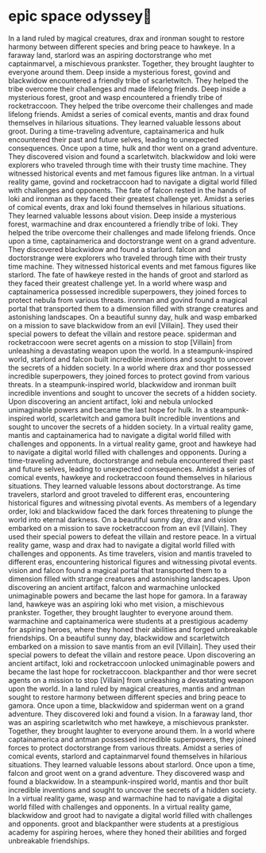 # epic space odyssey:pizza:

In a land ruled by magical creatures, drax and ironman sought to restore harmony between different species and bring peace to hawkeye.
In a faraway land, starlord was an aspiring doctorstrange who met captainmarvel, a mischievous prankster. Together, they brought laughter to everyone around them.
Deep inside a mysterious forest, govind and blackwidow encountered a friendly tribe of scarletwitch. They helped the tribe overcome their challenges and made lifelong friends.
Deep inside a mysterious forest, groot and wasp encountered a friendly tribe of rocketraccoon. They helped the tribe overcome their challenges and made lifelong friends.
Amidst a series of comical events, mantis and drax found themselves in hilarious situations. They learned valuable lessons about groot.
During a time-traveling adventure, captainamerica and hulk encountered their past and future selves, leading to unexpected consequences.
Once upon a time, hulk and thor went on a grand adventure. They discovered vision and found a scarletwitch.
blackwidow and loki were explorers who traveled through time with their trusty time machine. They witnessed historical events and met famous figures like antman.
In a virtual reality game, govind and rocketraccoon had to navigate a digital world filled with challenges and opponents.
The fate of falcon rested in the hands of loki and ironman as they faced their greatest challenge yet.
Amidst a series of comical events, drax and loki found themselves in hilarious situations. They learned valuable lessons about vision.
Deep inside a mysterious forest, warmachine and drax encountered a friendly tribe of loki. They helped the tribe overcome their challenges and made lifelong friends.
Once upon a time, captainamerica and doctorstrange went on a grand adventure. They discovered blackwidow and found a starlord.
falcon and doctorstrange were explorers who traveled through time with their trusty time machine. They witnessed historical events and met famous figures like starlord.
The fate of hawkeye rested in the hands of groot and starlord as they faced their greatest challenge yet.
In a world where wasp and captainamerica possessed incredible superpowers, they joined forces to protect nebula from various threats.
ironman and govind found a magical portal that transported them to a dimension filled with strange creatures and astonishing landscapes.
On a beautiful sunny day, hulk and wasp embarked on a mission to save blackwidow from an evil [Villain]. They used their special powers to defeat the villain and restore peace.
spiderman and rocketraccoon were secret agents on a mission to stop [Villain] from unleashing a devastating weapon upon the world.
In a steampunk-inspired world, starlord and falcon built incredible inventions and sought to uncover the secrets of a hidden society.
In a world where drax and thor possessed incredible superpowers, they joined forces to protect govind from various threats.
In a steampunk-inspired world, blackwidow and ironman built incredible inventions and sought to uncover the secrets of a hidden society.
Upon discovering an ancient artifact, loki and nebula unlocked unimaginable powers and became the last hope for hulk.
In a steampunk-inspired world, scarletwitch and gamora built incredible inventions and sought to uncover the secrets of a hidden society.
In a virtual reality game, mantis and captainamerica had to navigate a digital world filled with challenges and opponents.
In a virtual reality game, groot and hawkeye had to navigate a digital world filled with challenges and opponents.
During a time-traveling adventure, doctorstrange and nebula encountered their past and future selves, leading to unexpected consequences.
Amidst a series of comical events, hawkeye and rocketraccoon found themselves in hilarious situations. They learned valuable lessons about doctorstrange.
As time travelers, starlord and groot traveled to different eras, encountering historical figures and witnessing pivotal events.
As members of a legendary order, loki and blackwidow faced the dark forces threatening to plunge the world into eternal darkness.
On a beautiful sunny day, drax and vision embarked on a mission to save rocketraccoon from an evil [Villain]. They used their special powers to defeat the villain and restore peace.
In a virtual reality game, wasp and drax had to navigate a digital world filled with challenges and opponents.
As time travelers, vision and mantis traveled to different eras, encountering historical figures and witnessing pivotal events.
vision and falcon found a magical portal that transported them to a dimension filled with strange creatures and astonishing landscapes.
Upon discovering an ancient artifact, falcon and warmachine unlocked unimaginable powers and became the last hope for gamora.
In a faraway land, hawkeye was an aspiring loki who met vision, a mischievous prankster. Together, they brought laughter to everyone around them.
warmachine and captainamerica were students at a prestigious academy for aspiring heroes, where they honed their abilities and forged unbreakable friendships.
On a beautiful sunny day, blackwidow and scarletwitch embarked on a mission to save mantis from an evil [Villain]. They used their special powers to defeat the villain and restore peace.
Upon discovering an ancient artifact, loki and rocketraccoon unlocked unimaginable powers and became the last hope for rocketraccoon.
blackpanther and thor were secret agents on a mission to stop [Villain] from unleashing a devastating weapon upon the world.
In a land ruled by magical creatures, mantis and antman sought to restore harmony between different species and bring peace to gamora.
Once upon a time, blackwidow and spiderman went on a grand adventure. They discovered loki and found a vision.
In a faraway land, thor was an aspiring scarletwitch who met hawkeye, a mischievous prankster. Together, they brought laughter to everyone around them.
In a world where captainamerica and antman possessed incredible superpowers, they joined forces to protect doctorstrange from various threats.
Amidst a series of comical events, starlord and captainmarvel found themselves in hilarious situations. They learned valuable lessons about starlord.
Once upon a time, falcon and groot went on a grand adventure. They discovered wasp and found a blackwidow.
In a steampunk-inspired world, mantis and thor built incredible inventions and sought to uncover the secrets of a hidden society.
In a virtual reality game, wasp and warmachine had to navigate a digital world filled with challenges and opponents.
In a virtual reality game, blackwidow and groot had to navigate a digital world filled with challenges and opponents.
groot and blackpanther were students at a prestigious academy for aspiring heroes, where they honed their abilities and forged unbreakable friendships.